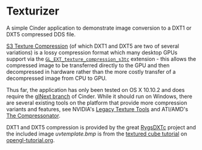 # Texturizer
A simple Cinder application to demonstrate image conversion to a DXT1 or DXT5 compressed DDS file.

[S3 Texture Compression](http://en.wikipedia.org/wiki/S3_Texture_Compression) (of which DXT1 and DXT5 are two of several variations) is a lossy compression format which many desktop GPUs support via the [`GL_EXT_texture_compression_s3tc`](https://www.opengl.org/registry/specs/EXT/texture_compression_s3tc.txt) extension - this allows the compressed image to be transferred directly to the GPU and then decompressed in hardware rather than the more costly transfer of a decompressed image from CPU to GPU.

Thus far, the application has only been tested on OS X 10.10.2 and does require the [glNext branch](https://github.com/cinder/Cinder/tree/glNext) of Cinder. While it should run on Windows, there are several existing tools on the platform that provide more compression variants and features, see NVIDIA's [Legacy Texture Tools](https://developer.nvidia.com/legacy-texture-tools) and ATI/AMD's [The Compressonator](http://developer.amd.com/tools-and-sdks/archive/legacy-cpu-gpu-tools/the-compressonator/).

DXT1 and DXT5 compression is provided by the great [RygsDXTc](https://github.com/Cyan4973/RygsDXTc) project and the included image _uvtemplate.bmp_ is from the [textured cube tutorial](http://www.opengl-tutorial.org/beginners-tutorials/tutorial-5-a-textured-cube/) on [opengl-tutorial.org](http://www.opengl-tutorial.org).
